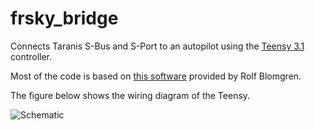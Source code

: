 frsky_bridge
============

Connects Taranis S-Bus and S-Port to an autopilot using the [Teensy 3.1](https://www.pjrc.com/teensy) controller.

Most of the code is based on [this software](http://diydrones.com/forum/topics/amp-to-frsky-x8r-sport-converter) provided by Rolf Blomgren.

The figure below shows the wiring diagram of the Teensy.

![Schematic](https://raw.github.com/PenguPilot/PenguPilot/teensy_taranis/doc/master/schematic.png)
